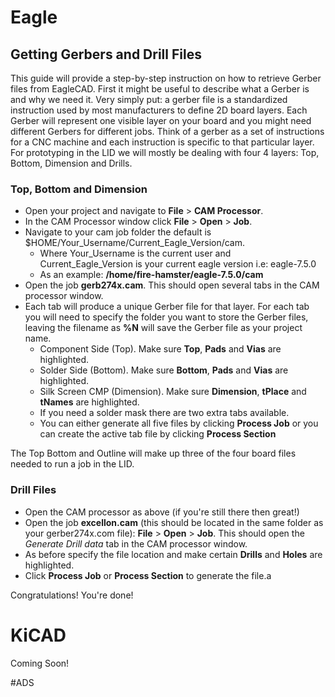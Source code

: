 # Eagle
## Getting Gerbers and Drill Files
This guide will provide a step-by-step instruction on how to retrieve Gerber files from EagleCAD.  First it might be useful to describe what a Gerber is and why we need it.  Very simply put: a gerber file is a standardized instruction used by most manufacturers to define 2D board layers.  Each Gerber will represent one visible layer on your board and you might need different Gerbers for different jobs.  Think of a gerber as a set of instructions for a CNC machine and each instruction is specific to that particular layer.  For prototyping in the LID we will mostly be dealing with four 4 layers:  Top, Bottom, Dimension and Drills.

### Top, Bottom and Dimension

* Open your project and navigate to __File__ > __CAM Processor__.
* In the CAM Processor window click __File__ > __Open__ > __Job__.
* Navigate to your cam job folder the default is $HOME/Your_Username/Current_Eagle_Version/cam.
  * Where Your_Username is the current user and Current_Eagle_Version is your current eagle version i.e: eagle-7.5.0
  * As an example: __/home/fire-hamster/eagle-7.5.0/cam__
* Open the job __gerb274x.cam__.  This should open several tabs in the CAM processor window.
* Each tab will produce a unique Gerber file for that layer.  For each tab you will need to specify the folder you want to store the Gerber files, leaving the filename as __%N__ will save the Gerber file as your project name.
  * Component Side (Top).  Make sure __Top__, __Pads__ and __Vias__ are highlighted.
  * Solder Side (Bottom).  Make sure __Bottom__, __Pads__ and __Vias__ are highlighted.
  * Silk Screen CMP (Dimension).  Make sure __Dimension__, __tPlace__ and __tNames__ are highlighted.
  * If you need a solder mask there are two extra tabs available.
  * You can either generate all five files by clicking __Process Job__ or you can create the active tab file by clicking __Process Section__

The Top Bottom and Outline will make up three of the four board files needed to run a job in the LID.
### Drill Files
* Open the CAM processor as above (if you're still there then great!)
* Open the job __excellon.cam__ (this should be located in the same folder as your gerber274x.com file): __File__ > __Open__ > __Job__.  This should open the _Generate Drill data_ tab in the CAM processor window.
* As before specify the file location and make certain __Drills__ and __Holes__ are highlighted.
* Click __Process Job__ or __Process Section__ to generate the file.a

Congratulations!  You're done!
# KiCAD

Coming Soon!

#ADS 
